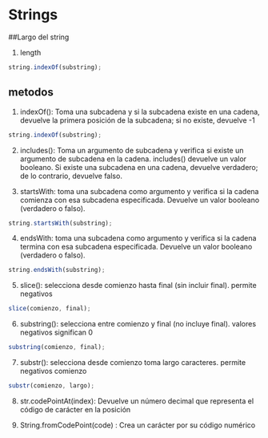 # Strings

##Largo del string

1. length

```js
string.indexOf(substring);
```

## metodos

1. indexOf(): Toma una subcadena y si la subcadena existe en una cadena, devuelve la primera posición de la subcadena; si no existe, devuelve -1

```js
string.indexOf(substring);
```

2. includes(): Toma un argumento de subcadena y verifica si existe un argumento de subcadena en la cadena. includes() devuelve un valor booleano. Si existe una subcadena en una cadena, devuelve verdadero; de lo contrario, devuelve falso.

3. startsWith: toma una subcadena como argumento y verifica si la cadena comienza con esa subcadena especificada. Devuelve un valor booleano (verdadero o falso).

```js
string.startsWith(substring);
```

4. endsWith: toma una subcadena como argumento y verifica si la cadena termina con esa subcadena especificada. Devuelve un valor booleano (verdadero o falso).

```js
string.endsWith(substring);
```

5. slice(): selecciona desde comienzo hasta final (sin incluir final). permite negativos

```js
slice(comienzo, final);
```

6. substring(): selecciona entre comienzo y final (no incluye final). valores negativos significan 0

```js
substring(comienzo, final);
```

7. substr(): selecciona desde comienzo toma largo caracteres. permite negativos comienzo

```js
substr(comienzo, largo);
```

8. str.codePointAt(index):
   Devuelve un número decimal que representa el código de carácter en la posición

9. String.fromCodePoint(code) : Crea un carácter por su código numérico

